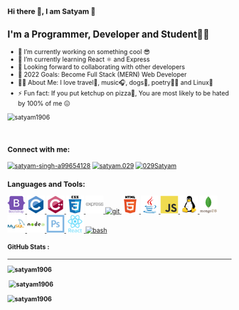 ### Hi there 👋, I am Satyam 🙂
## I'm a Programmer, Developer and Student🧑‍🎓


- 🔭 I’m currently working on something cool 😎
- 🌱 I’m currently learning React ⚛ and Express
- 👯 Looking forward to collaborating with other developers <!-- - 📫 How to reach me: ... -->
- 🥅 2022 Goals: Become Full Stack (MERN) Web Developer
- 👦🏻 About Me: I love travel🧳, music🎧, dogs🐶, poetry✍🏻 and Linux🐧
- ⚡ Fun fact: If you put ketchup on pizza🍕, You are most likely to be hated by 100% of me 😖

<p align="left"> <img src="https://komarev.com/ghpvc/?username=satyam1906&label=Profile%20views&color=0e75b6&style=flat" alt="satyam1906" /> </p>

<br />
<h3 align="left">Connect with me:</h3>
<p align="left">
<a href="https://linkedin.com/in/satyam-singh-a99654128" target="blank"><img align="center" src="https://raw.githubusercontent.com/rahuldkjain/github-profile-readme-generator/master/src/images/icons/Social/linked-in-alt.svg" alt="satyam-singh-a99654128" height="30" width="40" /></a>
<a href="https://instagram.com/satyam.029" target="blank"><img align="center" src="https://raw.githubusercontent.com/rahuldkjain/github-profile-readme-generator/master/src/images/icons/Social/instagram.svg" alt="satyam.029" height="30" width="40" /></a>
<a href="https://twitter.com/029Satyam" target="blank"><img align="center" src="https://raw.githubusercontent.com/rahuldkjain/github-profile-readme-generator/master/src/images/icons/Social/twitter.svg" alt="029Satyam" height="30" width="40" /></a>
</p>

<h3 align="left">Languages and Tools:</h3>
<p align="left"> <a href="https://getbootstrap.com" target="_blank" rel="noreferrer"> <img src="https://raw.githubusercontent.com/devicons/devicon/master/icons/bootstrap/bootstrap-plain-wordmark.svg" alt="bootstrap" width="40" height="40"/> </a> <a href="https://www.cprogramming.com/" target="_blank" rel="noreferrer"> <img src="https://raw.githubusercontent.com/devicons/devicon/master/icons/c/c-original.svg" alt="c" width="40" height="40"/> </a> <a href="https://www.w3schools.com/cpp/" target="_blank" rel="noreferrer"> <img src="https://raw.githubusercontent.com/devicons/devicon/master/icons/cplusplus/cplusplus-original.svg" alt="cplusplus" width="40" height="40"/> </a> <a href="https://www.w3schools.com/css/" target="_blank" rel="noreferrer"> <img src="https://raw.githubusercontent.com/devicons/devicon/master/icons/css3/css3-original-wordmark.svg" alt="css3" width="40" height="40"/> </a> <a href="https://expressjs.com" target="_blank" rel="noreferrer"> <img src="https://raw.githubusercontent.com/devicons/devicon/master/icons/express/express-original-wordmark.svg" alt="express" width="40" height="40"/> </a> <a href="https://git-scm.com/" target="_blank" rel="noreferrer"> <img src="https://www.vectorlogo.zone/logos/git-scm/git-scm-icon.svg" alt="git" width="40" height="40"/> </a> <a href="https://www.w3.org/html/" target="_blank" rel="noreferrer"> <img src="https://raw.githubusercontent.com/devicons/devicon/master/icons/html5/html5-original-wordmark.svg" alt="html5" width="40" height="40"/> </a> <a href="https://www.java.com" target="_blank" rel="noreferrer"> <img src="https://raw.githubusercontent.com/devicons/devicon/master/icons/java/java-original.svg" alt="java" width="40" height="40"/> </a> <a href="https://developer.mozilla.org/en-US/docs/Web/JavaScript" target="_blank" rel="noreferrer"> <img src="https://raw.githubusercontent.com/devicons/devicon/master/icons/javascript/javascript-original.svg" alt="javascript" width="40" height="40"/> </a> <a href="https://www.linux.org/" target="_blank" rel="noreferrer"> <img src="https://raw.githubusercontent.com/devicons/devicon/master/icons/linux/linux-original.svg" alt="linux" width="40" height="40"/> </a> <a href="https://www.mongodb.com/" target="_blank" rel="noreferrer"> <img src="https://raw.githubusercontent.com/devicons/devicon/master/icons/mongodb/mongodb-original-wordmark.svg" alt="mongodb" width="40" height="40"/> </a> <a href="https://www.mysql.com/" target="_blank" rel="noreferrer"> <img src="https://raw.githubusercontent.com/devicons/devicon/master/icons/mysql/mysql-original-wordmark.svg" alt="mysql" width="40" height="40"/> </a> <a href="https://nodejs.org" target="_blank" rel="noreferrer"> <img src="https://raw.githubusercontent.com/devicons/devicon/master/icons/nodejs/nodejs-original-wordmark.svg" alt="nodejs" width="40" height="40"/> </a> <a href="https://www.photoshop.com/en" target="_blank" rel="noreferrer"> <img src="https://raw.githubusercontent.com/devicons/devicon/master/icons/photoshop/photoshop-line.svg" alt="photoshop" width="40" height="40"/> </a> <a href="https://reactjs.org/" target="_blank" rel="noreferrer"> <img src="https://raw.githubusercontent.com/devicons/devicon/master/icons/react/react-original-wordmark.svg" alt="react" width="40" height="40"/> </a>
<a href="https://www.gnu.org/software/bash/" target="_blank" rel="noreferrer"> <img src="https://raw.githubusercontent.com/devicons/devicon/master/icons/bash/bash-original-wordmark.svg" alt="bash" width="40" height="40"/> </a></p>
<h4>GitHub Stats :<h4>
<hr>
<p>
<img width="48%" src="https://github-readme-stats.vercel.app/api/top-langs?username=satyam1906&show_icons=true&locale=en&layout=compact&theme=radical&hide_border=true&count_private=true" alt="satyam1906" /></p>  


<p>&nbsp;<img align="center" src="https://github-readme-stats.vercel.app/api?username=satyam1906&show_icons=true&locale=en&theme=radical&hide_border=true" alt="satyam1906" /></p>

<p><img align="center" src="https://github-readme-streak-stats.herokuapp.com/?user=satyam1906&&theme=radical&hide_border=true" alt="satyam1906" /></p>
